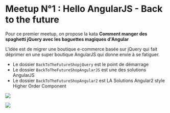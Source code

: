 # Meetup N°1 : Hello AngularJS - Back to the future

Pour ce premier meetup, on propose la kata **Comment manger des spaghetti jQuery avec les baguettes magiques d'Angular**

L'idée est de migrer une boutique e-commerce basée sur jQuery qui fait déprimer en une super boutique AngularJS qui donne envie à se fatiguer.

* Le dossier `BackToTheFutureShopjQuery` est le point de démarrage
* Le dossier `BackToTheFutureShopAngularJS` est une des solutions AngularJS
* Le dossier `BackToTheFutureShopAngular2` est LA Solutions Angular2 style Higher Order Component


![](http://imgur.com/vGZFMJr)


![](http://imgur.com/k6tft8O)